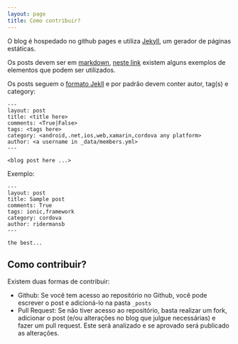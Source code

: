 ```yaml
---
layout: page
title: Como contribuir?
---
```


O blog é hospedado no github pages e utiliza [Jekyll](http://jekyllrb.com/), um gerador de páginas estáticas.  

Os posts devem ser em [markdown](http://daringfireball.net/projects/markdown/), [neste link](http://takenet.github.io/2012/02/07/example-content/) existem alguns exemplos de elementos que podem ser utilizados.  

Os posts seguem o [formato Jekll](http://jekyllrb.com/docs/posts/) e por padrão devem conter autor, tag(s) e category:

    ---
    layout: post
    title: <title here>
    comments: <True|False>
    tags: <tags here>
    category: <android,.net,ios,web,xamarin,cordova any platform>
    author: <a username in _data/members.yml>
    ---

    <blog post here ...>

Exemplo:

    ---
    layout: post
    title: Sample post
    comments: True
    tags: ionic,framework
    category: cordova
    author: ridermansb
    ---

    the best...

## Como contribuir?

Existem duas formas de contribuir: 

 * Github: Se você tem acesso ao repositório no Github, você pode escrever o post e adicioná-lo na pasta `_posts`
 * Pull Request: Se não tiver acesso ao repositório, basta realizar um fork, adicionar o post (e/ou alterações no blog que julgue necessárias) e fazer um pull request. Este será analizado e se aprovado será publicado as alterações.


